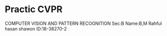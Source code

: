 # Practic CVPR

COMPUTER VISION AND PATTERN RECOGNITION 
Sec:B
Name:B,M Rahful hasan shawon
ID:18-38270-2
